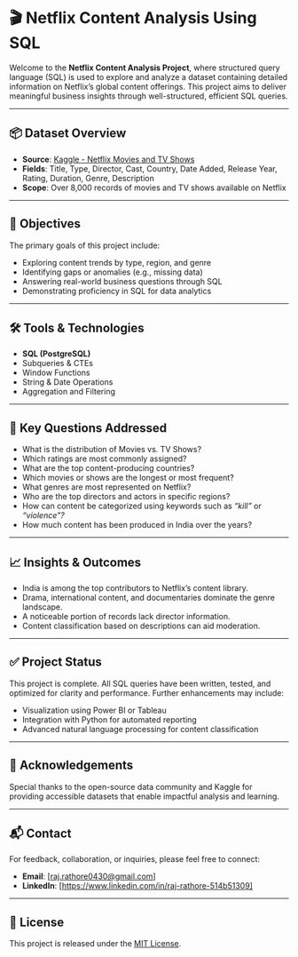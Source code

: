 # 🎬 Netflix Content Analysis Using SQL

Welcome to the **Netflix Content Analysis Project**, where structured query language (SQL) is used to explore and analyze a dataset containing detailed information on Netflix’s global content offerings. This project aims to deliver meaningful business insights through well-structured, efficient SQL queries.

---

## 📦 Dataset Overview

- **Source**: [Kaggle - Netflix Movies and TV Shows](https://www.kaggle.com/datasets/shivamb/netflix-shows)
- **Fields**: Title, Type, Director, Cast, Country, Date Added, Release Year, Rating, Duration, Genre, Description
- **Scope**: Over 8,000 records of movies and TV shows available on Netflix

---

## 🎯 Objectives

The primary goals of this project include:
- Exploring content trends by type, region, and genre
- Identifying gaps or anomalies (e.g., missing data)
- Answering real-world business questions through SQL
- Demonstrating proficiency in SQL for data analytics

---

## 🛠️ Tools & Technologies

- **SQL (PostgreSQL)**
- Subqueries & CTEs
- Window Functions
- String & Date Operations
- Aggregation and Filtering

---

## 🧠 Key Questions Addressed

- What is the distribution of Movies vs. TV Shows?
- Which ratings are most commonly assigned?
- What are the top content-producing countries?
- Which movies or shows are the longest or most frequent?
- What genres are most represented on Netflix?
- Who are the top directors and actors in specific regions?
- How can content be categorized using keywords such as *“kill”* or *“violence”?*
- How much content has been produced in India over the years?

---

## 📈 Insights & Outcomes

- India is among the top contributors to Netflix’s content library.
- Drama, international content, and documentaries dominate the genre landscape.
- A noticeable portion of records lack director information.
- Content classification based on descriptions can aid moderation.

---

## ✅ Project Status

This project is complete. All SQL queries have been written, tested, and optimized for clarity and performance. Further enhancements may include:
- Visualization using Power BI or Tableau
- Integration with Python for automated reporting
- Advanced natural language processing for content classification

---

## 🤝 Acknowledgements

Special thanks to the open-source data community and Kaggle for providing accessible datasets that enable impactful analysis and learning.

---

## 📬 Contact

For feedback, collaboration, or inquiries, please feel free to connect:

- **Email**: [raj.rathore0430@gmail.com]  
- **LinkedIn**: [https://www.linkedin.com/in/raj-rathore-514b51309]  

---

## 📜 License

This project is released under the [MIT License](LICENSE).
